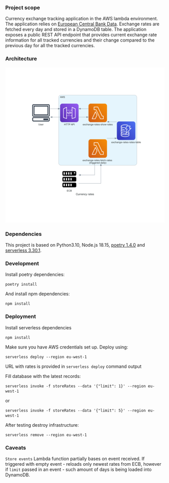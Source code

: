 ### Project scope

Currency exchange tracking application in the AWS lambda environment.  The application relies on 
[European Central Bank Data](https://www.ecb.europa.eu/stats/policy_and_exchange_rates/euro_reference_exchange_rates/html/index.en.html). 
Exchange rates are fetched every day and stored in a DynamoDB table. The application exposes a public REST API endpoint 
that provides current exchange rate information for all tracked currencies and their change compared to the previous day 
for all the tracked currencies.

### Architecture

![Resources diagram](adr/resources/001-diagram.png "Resources diagram")

### Dependencies

This project is based on Python3.10, Node.js 18.15, [poetry 1.4.0](https://python-poetry.org/) and [serverless 3.30.1](https://www.serverless.com/).

### Development

Install poetry dependencies:

```commandline
poetry install
```

And install npm dependencies:

```commandline
npm install
```

### Deployment

Install serverless dependencies
```commandline
npm install
```

Make sure you have AWS credentials set up. Deploy using:
```commandline
serverless deploy --region eu-west-1
```

URL with rates is provided in `serverless deploy` command output

Fill database with the latest records:
```commandline
serverless invoke -f storeRates --data '{"limit": 1}' --region eu-west-1
```

or 

```commandline
serverless invoke -f storeRates --data '{"limit": 5}' --region eu-west-1
```

After testing destroy infrastructure:

```commandline
serverless remove --region eu-west-1
```

### Caveats

`Store events` Lambda function partially bases on event received. If triggered with empty event - reloads only newest 
rates from ECB, however if `limit` passed in an event - such amount of days is being loaded into DynamoDB.
